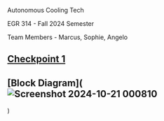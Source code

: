 Autonomous Cooling Tech

EGR 314 - Fall 2024 Semester

Team Members - Marcus, Sophie, Angelo 

## [Checkpoint 1](https://github.com/AutonomousCoolingTech/Team301.github.io/blob/main/F.IV.md)

## [Block Diagram](![Screenshot 2024-10-21 000810](https://github.com/user-attachments/assets/5f877871-063f-4042-91d1-015cd2cd1bcb)
)












